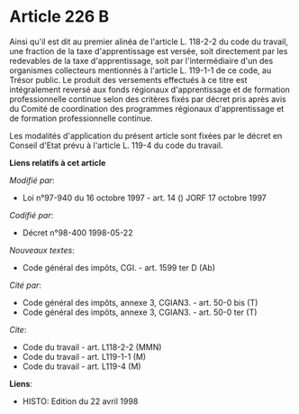 # Article 226 B

Ainsi qu'il est dit au premier alinéa de l'article L. 118-2-2 du code du travail, une fraction de la taxe d'apprentissage est
versée, soit directement par les redevables de la taxe d'apprentissage, soit par l'intermédiaire d'un des organismes
collecteurs mentionnés à l'article L. 119-1-1 de ce code, au Trésor public. Le produit des versements effectués à ce titre
est intégralement reversé aux fonds régionaux d'apprentissage et de formation professionnelle continue selon des critères
fixés par décret pris après avis du Comité de coordination des programmes régionaux d'apprentissage et de formation
professionnelle continue.

Les modalités d'application du présent article sont fixées par le décret en Conseil d'Etat prévu à l'article L. 119-4 du code
du travail.

**Liens relatifs à cet article**

_Modifié par_:

  - Loi n°97-940 du 16 octobre 1997 - art. 14 () JORF 17 octobre 1997

_Codifié par_:

  - Décret n°98-400 1998-05-22

_Nouveaux textes_:

  - Code général des impôts, CGI. - art. 1599 ter D (Ab)

_Cité par_:

  - Code général des impôts, annexe 3, CGIAN3. - art. 50-0 bis (T)
  - Code général des impôts, annexe 3, CGIAN3. - art. 50-0 ter (T)

_Cite_:

  - Code du travail - art. L118-2-2 (MMN)
  - Code du travail - art. L119-1-1 (M)
  - Code du travail - art. L119-4 (M)

**Liens**:

  - HISTO: Edition du 22 avril 1998
